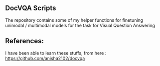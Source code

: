 ## DocVQA Scripts

The repository contains some of my helper functions for finetuning unimodal / multimodal models for the task for Visual Question Answering





## References:

I have been able to learn these stuffs, from here : https://github.com/anisha2102/docvqa

